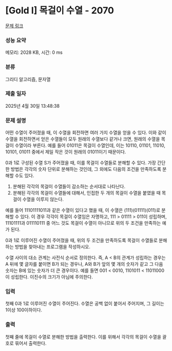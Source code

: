 # [Gold I] 목걸이 수열 - 2070 

[문제 링크](https://www.acmicpc.net/problem/2070) 

### 성능 요약

메모리: 2028 KB, 시간: 0 ms

### 분류

그리디 알고리즘, 문자열

### 제출 일자

2025년 4월 30일 13:48:38

### 문제 설명

<p>어떤 수열이 주어졌을 때, 이 수열을 회전하면 여러 가지 수열을 얻을 수 있다. 이와 같이 수열을 회전하면서 얻은 수열들이 모두 원래의 수열보다 같거나 크면, 원래의 수열을 목걸이 수열이라 부른다. 예를 들어 01011은 목걸이 수열인데, 이는 10110, 01101, 11010, 10101, 01011 중에서 제일 작은 것이 원래의 01011이기 때문이다.</p>

<p>0과 1로 구성된 수열 S가 주어졌을 때, 이를 목걸이 수열들로 분해할 수 있다. 가장 간단한 방법은 각각의 숫자 단위로 분해하는 것인데, 그 외에도 다음의 조건을 만족하도록 분해할 수도 있다.</p>

<ol>
	<li>분해된 각각의 목걸이 수열들이 감소하는 순서대로 나타난다.</li>
	<li>분해된 각각의 목걸이 수열들에 대해서, 인접한 두 개의 목걸이 수열을 붙였을 때 목걸이 수열을 이루지 않는다.</li>
</ol>

<p>예를 들어 11101111011과 같은 수열이 있다고 했을 때, 이 수열은 (111)(01111)(011)로 분해할 수 있다. 이 경우 각각이 목걸이 수열임은 자명하고, 111 > 01111 > 011이 성립하며, 11101111과 011110111 중 어느 것도 목걸이 수열이 아니므로 위의 두 조건을 만족하는 예가 된다.</p>

<p>0과 1로 이루어진 수열이 주어졌을 때, 위의 두 조건을 만족하도록 목걸이 수열들로 분해하는 방법을 찾아내는 프로그램을 작성하시오.</p>

<p>수열 사이의 대소 관계는 사전식 순서로 정의한다. 즉, A < B의 관계가 성립하는 경우는 A 뒤에 몇 글자를 붙이면 B가 되는 경우나, A와 B가 앞의 몇 개의 숫자가 같고 그 다음 숫자는 B에 있는 숫자가 더 큰 경우이다. 예를 들면 001 < 0010, 1101011 < 11011000이 성립한다. 이진수의 크기가 아님에 주의한다.</p>

### 입력 

 <p>첫째 0과 1로 이루어진 수열이 주어진다. 수열은 공백 없이 붙어서 주어지며, 그 길이는 1이상 100이하이다.</p>

### 출력 

 <p>첫째 줄에 목걸이 수열로 분해한 방법을 출력한다. 이를 위해서 각각의 목걸이 수열을 괄호로 묶어서 출력한다.</p>

